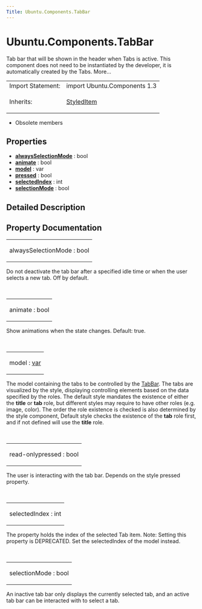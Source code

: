```yaml
---
Title: Ubuntu.Components.TabBar
---
```


# Ubuntu.Components.TabBar

<span class="subtitle"></span>
<!-- $$$TabBar-brief -->
<p>Tab bar that will be shown in the header when Tabs is active. This component does not need to be instantiated by the developer, it is automatically created by the Tabs. More...</p>
<!-- @@@TabBar -->
<table class="alignedsummary">
<tr><td class="memItemLeft rightAlign topAlign"> Import Statement:</td><td class="memItemRight bottomAlign"> import Ubuntu.Components 1.3</td></tr><tr><td class="memItemLeft rightAlign topAlign"> Inherits:</td><td class="memItemRight bottomAlign"> <p><a href="..//Ubuntu.Components.StyledItem.md">StyledItem</a></p>
</td></tr></table><ul>
<li>Obsolete members</li>
</ul>
<h2 id="properties">Properties</h2>
<ul>
<li class="fn"><b><b><a href="..//Ubuntu.Components.TabBar.md#alwaysSelectionMode-prop">alwaysSelectionMode</a></b></b> : bool</li>
<li class="fn"><b><b><a href="..//Ubuntu.Components.TabBar.md#animate-prop">animate</a></b></b> : bool</li>
<li class="fn"><b><b><a href="..//Ubuntu.Components.TabBar.md#model-prop">model</a></b></b> : var</li>
<li class="fn"><b><b><a href="..//Ubuntu.Components.TabBar.md#pressed-prop">pressed</a></b></b> : bool</li>
<li class="fn"><b><b><a href="..//Ubuntu.Components.TabBar.md#selectedIndex-prop">selectedIndex</a></b></b> : int</li>
<li class="fn"><b><b><a href="..//Ubuntu.Components.TabBar.md#selectionMode-prop">selectionMode</a></b></b> : bool</li>
</ul>
<!-- $$$TabBar-description -->
<h2 id="details">Detailed Description</h2>
</p>
<!-- @@@TabBar -->
<h2>Property Documentation</h2>
<!-- $$$alwaysSelectionMode -->
<table class="qmlname"><tr valign="top" id="alwaysSelectionMode-prop"><td class="tblQmlPropNode"><p><span class="name">alwaysSelectionMode</span> : <span class="type">bool</span></p></td></tr></table><p>Do not deactivate the tab bar after a specified idle time or when the user selects a new tab. Off by default.</p>
<!-- @@@alwaysSelectionMode -->
<br/>
<!-- $$$animate -->
<table class="qmlname"><tr valign="top" id="animate-prop"><td class="tblQmlPropNode"><p><span class="name">animate</span> : <span class="type">bool</span></p></td></tr></table><p>Show animations when the state changes. Default: true.</p>
<!-- @@@animate -->
<br/>
<!-- $$$model -->
<table class="qmlname"><tr valign="top" id="model-prop"><td class="tblQmlPropNode"><p><span class="name">model</span> : <span class="type"><a href="http://doc.qt.io/qt-5/qml-var.html">var</a></span></p></td></tr></table><p>The model containing the tabs to be controlled by the <a href="..//Ubuntu.Components.TabBar.md">TabBar</a>. The tabs are visualized by the style, displaying controlling elements based on the data specified by the roles. The default style mandates the existence of either the <b>title</b> or <b>tab</b> role, but different styles may require to have other roles (e.g&#x2e; image, color). The order the role existence is checked is also determined by the style component, Default style checks the existence of the <b>tab</b> role first, and if not defined will use the <b>title</b> role.</p>
<!-- @@@model -->
<br/>
<!-- $$$pressed -->
<table class="qmlname"><tr valign="top" id="pressed-prop"><td class="tblQmlPropNode"><p><span class="qmlreadonly">read-only</span><span class="name">pressed</span> : <span class="type">bool</span></p></td></tr></table><p>The user is interacting with the tab bar. Depends on the style pressed property.</p>
<!-- @@@pressed -->
<br/>
<!-- $$$selectedIndex -->
<table class="qmlname"><tr valign="top" id="selectedIndex-prop"><td class="tblQmlPropNode"><p><span class="name">selectedIndex</span> : <span class="type">int</span></p></td></tr></table><p>The property holds the index of the selected Tab item. Note: Setting this property is DEPRECATED. Set the selectedIndex of the model instead.</p>
<!-- @@@selectedIndex -->
<br/>
<!-- $$$selectionMode -->
<table class="qmlname"><tr valign="top" id="selectionMode-prop"><td class="tblQmlPropNode"><p><span class="name">selectionMode</span> : <span class="type">bool</span></p></td></tr></table><p>An inactive tab bar only displays the currently selected tab, and an active tab bar can be interacted with to select a tab.</p>
<!-- @@@selectionMode -->
<br/>

